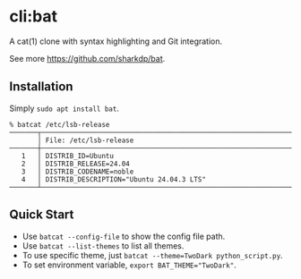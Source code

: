 # cli:bat

A cat(1) clone with syntax highlighting and Git integration.

See more <https://github.com/sharkdp/bat>.

## Installation

Simply `sudo apt install bat`.

```
% batcat /etc/lsb-release
───────┬──────────────────────────────────────────────────────────────────────────────────────────────────
       │ File: /etc/lsb-release
───────┼──────────────────────────────────────────────────────────────────────────────────────────────────
   1   │ DISTRIB_ID=Ubuntu
   2   │ DISTRIB_RELEASE=24.04
   3   │ DISTRIB_CODENAME=noble
   4   │ DISTRIB_DESCRIPTION="Ubuntu 24.04.3 LTS"
───────┴──────────────────────────────────────────────────────────────────────────────────────────────────
```

## Quick Start

 * Use `batcat --config-file` to show the config file path.
 * Use `batcat --list-themes` to list all themes.
 * To use specific theme, just `batcat --theme=TwoDark python_script.py`.
 * To set environment variable, `export BAT_THEME="TwoDark"`.


